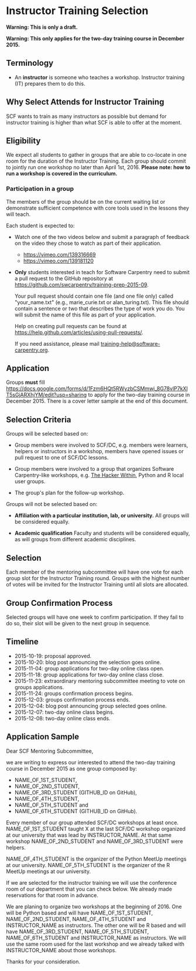 # Instructor Training Selection

**Warning: This is only a draft.**

**Warning: This only applies for the two-day training course in December 2015.**

## Terminology

-   An **instructor** is someone who teaches a workshop.
    Instructor training (IT) prepares them to do this.

## Why Select Attends for Instructor Training

SCF wants to train as many instructors as possible
but demand for instructor training is higher than what SCF is able to offer
at the moment.

## Eligibility

We expect all students to gather in groups
that are able to co-locate in one room for the duration of the Instructor Training.
Each group should commit to jointly run one workshop no later than April 1st, 2016.
**Please note: how to run a workshop is covered in the curriculum.**

### Participation in a group

The members of the group should be on the current waiting list
or
demonstrate sufficient competence with core tools used in the lessons they will teach.

Each student is expected to:

-   Watch one of the two videos below
    and submit a paragraph of feedback on the video they chose to watch
    as part of their application.

    - https://vimeo.com/139316669
    - https://vimeo.com/139181120

-   **Only** students interested in teach for Software Carpentry need to
    submit a pull request to the GitHub repository at
    https://github.com/swcarpentry/training-prep-2015-09.

    Your pull request should contain one file (and one file only) called
    "your_name.txt" (e.g., marie_curie.txt or alan_turing.txt). This file
    should contain a sentence or two that describes the type of work you do.
    You will submit the name of this file as part of your application.

    Help on creating pull requests can be found at
    https://help.github.com/articles/using-pull-requests/.

    If you need assistance, please mail training-help@software-carpentry.org.

## Application

Groups **must** fill
https://docs.google.com/forms/d/1Fzm6HQt5RWyzbCSMmwj_8G78vlP7kXlT5sGjARXhjYM/edit?usp=sharing
to apply for the two-day training course in December 2015.
There is a cover letter sample at the end of this document.

## Selection Criteria

Groups will be selected based on:

-   Group members were involved to SCF/DC,
    e.g. members were learners, helpers or instructors in a workshop,
    members have opened issues or pull request to one of SCF/DC lessons.

-   Group members were involved to a group that organizes Software Carpentry-like workshops,
    e.g. [The Hacker Within](https://thehackerwithin.github.com/),
    Python and R local user groups.

-   The group's plan for the follow-up workshop.

Groups will not be selected based on:

-   **Affiliation with a particular institution, lab, or university.**
    All groups will be considered equally.

-   **Academic qualification**
    Faculty and students will be considered equally,
    as will groups from different academic disciplines.

## Selection

Each member of the mentoring subcommittee
will have one vote for each group slot for the Instructor Training round.
Groups with the highest number of votes will be invited for the Instructor Training
until all slots are allocated.

## Group Confirmation Process

Selected groups will have one week to confirm participation.
If they fail to do so,
their slot will be given to the next group in sequence.

## Timeline

-   2015-10-19: proposal approved.
-   2015-10-20: blog post announcing the selection goes online.
-   2015-11-04: group applications for two-day online class open.
-   2015-11-18: group applications for two-day online class close.
-   2015-11-23: extraordinary mentoring subcommittee meeting to vote on groups applications.
-   2015-11-24: groups confirmation process begins.
-   2015-12-03: groups confirmation process ends.
-   2015-12-04: blog post announcing group selected goes online.
-   2015-12-07: two-day online class begins.
-   2015-12-08: two-day online class ends.

## Application Sample

Dear SCF Mentoring Subcommittee,

we are writing to express our interested
to attend the two-day training course in December 2015
as one group composed by:

-   NAME_OF_1ST_STUDENT,
-   NAME_OF_2ND_STUDENT,
-   NAME_OF_3RD_STUDENT (GITHUB_ID on GitHub),
-   NAME_OF_4TH_STUDENT,
-   NAME_OF_5TH_STUDENT and
-   NAME_OF_6TH_STUDENT (GITHUB_ID on GitHub).

Every member of our group attended SCF/DC workshops at least once.
NAME_OF_1ST_STUDENT taught X at the last SCF/DC workshop organized at our university
that was lead by INSTRUCTOR_NAME.
At that same workshop NAME_OF_2ND_STUDENT and NAME_OF_3RD_STUDENT were helpers.

NAME_OF_4TH_STUDENT is the organizer of the Python MeetUp meetings at our university.
NAME_OF_5TH_STUDENT is the organizer of the R MeetUp meetings at our university.

If we are selected for the instructor training
we will use the conference room of our department
that you can check below.
We already made reservations for that room
in advance.

We are planing to organize two workshops at the beginning of 2016.
One will be Python based and will have
NAME_OF_1ST_STUDENT,
NAME_OF_2ND_STUDENT,
NAME_OF_4TH_STUDENT and
INSTRUCTOR_NAME
as instructors.
The other one will be R based and will have
NAME_OF_3RD_STUDENT,
NAME_OF_5TH_STUDENT,
NAME_OF_6TH_STUDENT and
INSTRUCTOR_NAME
as instructors.
We will use the same room used for the last workshop
and we already talked with INSTRUCTOR_NAME about those workshops.

Thanks for your consideration.
